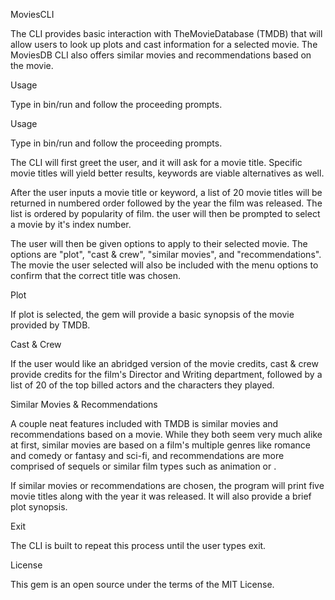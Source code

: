 MoviesCLI

The CLI provides basic interaction with TheMovieDatabase (TMDB) that will allow users to look up plots and cast information for a selected movie. The MoviesDB CLI also offers similar movies and recommendations based on the movie.

Usage

Type in bin/run and follow the proceeding prompts.

Usage

Type in bin/run and follow the proceeding prompts.

The CLI will first greet the user, and it will ask for a movie title. Specific movie titles will yield better results, keywords are viable alternatives as well.

After the user inputs a movie title or keyword, a list of 20 movie titles will be returned in numbered order followed by the year the film was released. The list is ordered by popularity of film. the user will then be prompted to select a movie by it's index number.

The user will then be given options to apply to their selected movie. The options are "plot", "cast & crew", "similar movies", and "recommendations". The movie the user selected will also be included with the menu options to confirm that the correct title was chosen.

Plot

If plot is selected, the gem will provide a basic synopsis of the movie provided by TMDB.

Cast & Crew

If the user would like an abridged version of the movie credits, cast & crew provide credits for the film's Director and Writing department, followed by a list of 20 of the top billed actors and the characters they played.

Similar Movies & Recommendations

A couple neat features included with TMDB is similar movies and recommendations based on a movie. While they both seem very much alike at first, similar movies are based on a film's multiple genres like romance and comedy or fantasy and sci-fi, and recommendations are more comprised of sequels or similar film types such as animation or .

If similar movies or recommendations are chosen, the program will print five movie titles along with the year it was released. It will also provide a brief plot synopsis.

Exit

The CLI is built to repeat this process until the user types exit.

License

This gem is an open source under the terms of the MIT License.

